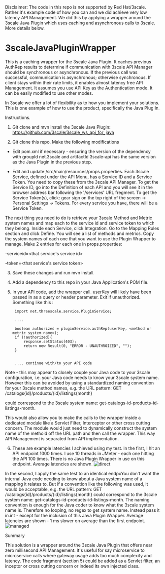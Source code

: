 Disclaimer: The code in this repo is not supported by Red Hat/3scale. Rather it's example code of how you can and we did achieve very low latency API Management. We did this by applying a wrapper around the 3scale Java Plugin which uses caching and asynchronous calls to 3scale. More details below.

# 3scaleJavaPluginWrapper
This is a caching wrapper for the 3scale Java Plugin. It caches previous AuthRep results to determine if communication with 3scale API Manager should be synchronous or asynchronous. If the previous call was successful, communication is asynchronous; otherwise synchronous. If client stays within their rate limits, it enables almost latency free API Management.
It assumes you use API Key as the Authentication mode. It can be easily modified to use other modes.

In 3scale we offer a lot of flexibility as to how you implement your solutions. This is one example of how to use the product, specifically the Java Plug In.


Instructions.

1) Git clone and mvn install the 3scale Java Plugin: https://github.com/3scale/3scale_ws_api_for_java

2) Git clone this repo. Make the following modifications
    
- Edit pom.xml if necessary - ensuring the version of the dependency with groupId net.3scale and artifactId 3scale-api has the same version as the Java Plugin in the previous step.

- Edit and update /src/main/resources/props.properties. Each 3scale Service, defined under the API Menu, has a Service ID and a Service Token. You need to copy these from the 3scale API Manager. To get the Service ID, go into the Definition of each API and you will see it in the browser address bar following the '/services' URL fregment. To get the Service Token(s), click: gear sign on the top right of the screen -> Personal Settings -> Tokens. For every service you have, there will be a Service Token.

The next thing you need to do is retrieve your 3scale Method and Metric system names and map each to the service id and service token to which they belong. Inside each Service, click Integration. Go to the Mapping Rules section and click Define. You will see a list of methods and metrics. Copy the system names of each one that you want to use the Plugin Wrapper to manage. Make 2 entries for each one in props.properties:

<method or metric system name>-serviceid=<that service's service id>

<method or metric system name>-token=<that service's service token>

3) Save these changes and run mvn install.

4) Add a dependency to this repo in your Java Application's POM file.

5) In your API code, add the wrapper call. userKey will likely have been passed in as a query or header parameter. Exit if unauthorized. Something like this :
            
        
        import net.threescale.service.PluginService;
        
        ....
        
    	boolean authorized = pluginService.authRep(userKey, <method or metric system name>);
    	if (!authorized){
    		response.setStatus(403);
    		return new Result(0, "ERROR - UNAUTHROIZED", "");
    	}


	    .... continue with/to your API code

Note - this may appear to closely couple your Java code to your 3scale configuration, i.e. your Java code needs to know your 3scale system name. However this can be avoided by using a standardized naming convention for your 3scale method names, e.g. the URL pattern: 
GET /catalogs{id}/products/{id}/listings{month} 

could correspond to the 3scale system name: get-catalogs-id-products-id-listings-month. 

This would also allow you to make the calls to the wrapper inside a dedicated module like a Servlet Filter, Interceptor or other cross cutting concern. 
The module would just need to dynamically construct the system name of the methoid off the URL path and then call the wrapper. This way API Management is separated from API implementation.

6) These are example latencies I achieved using my test. 
In the first, I hit an API endpoint 1000 times. I use 10 threads in JMeter - each one hitting the API 100 times. There is no Java Plugin Wrapper in use on this endpoint. Average latencies are shown.
![direct](https://cloud.githubusercontent.com/assets/5570713/22908137/c5bf5634-f21a-11e6-99e9-3ff9c1232d4f.png)

In the second, I apply the same test to an identical endpoYou don't want the internal Java code needing to know about a Java system name of a mapping it relates to. But if a convention like the following was used, it would be acceptable, e.g. the URL pattern: GET /catalogs{id}/products/{id}/listings{month} could correspond to the 3scale system name: get-catalogs-id-products-id-listings-month. The naming convention is enough for the Java coder to know what the 3scale system name is. Therefore no looping, no regex to get system name. Instead pass it in.int - except for the inclusion of this Java Plugin Wrapper. Average latencies are shown - 1 ms slower on average than the first endpoint.
![managed](https://cloud.githubusercontent.com/assets/5570713/22908148/cc7751e8-f21a-11e6-8602-2e06680f016f.png)

Summary

This solution is a wrapper around the 3scale Java Plugin that offers near zero millisecond API Management. It's useful for say microservice to microservice calls where gateway usage adds too much complexity and latency. The code fragment (section 5) could be added as a Servlet filter, an inceptor or cross cutting concern or indeed its own injected class. 

